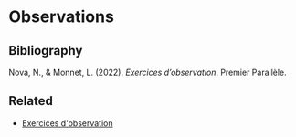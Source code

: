 # Observations 

## Bibliography 
Nova, N., & Monnet, L. (2022). _Exercices d’observation_. Premier Parallèle.

## Related
- [Exercices d'observation](reading/@novaExercicesObservation2022.md)